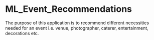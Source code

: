 # ML_Event_Recommendations
The purpose of this application is to recommend different necessities needed for an event i.e. venue, photographer, caterer, entertainment, decorations etc.
